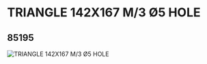 # TRIANGLE 142X167 M/3 Ø5 HOLE
## 85195
![TRIANGLE 142X167 M/3 Ø5 HOLE](https://lc-www-live-s.legocdn.com/media/bricks/5/2/4542766.jpg)